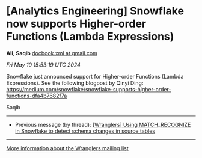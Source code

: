 


[Analytics Engineering] Snowflake now supports Higher-order Functions (Lambda Expressions)
==========================================================================================


**Ali, Saqib**
[docbook.xml at gmail.com](mailto:wranglers%40analyticsengineering.net?Subject=Re%3A%20%5BWranglers%5D%20Snowflake%20now%20supports%20Higher-order%20Functions%20%28Lambda%0A%20Expressions%29&In-Reply-To=%3CCABDm0O9v-Jd9KvJDiECx8mfTC0ywX_Kmv3Gh4SwS_99Mpm4V5g%40mail.gmail.com%3E "[Wranglers] Snowflake now supports Higher-order Functions (Lambda Expressions)")   

*Fri May 10 15:53:19 UTC 2024*  

Snowflake just announced support for Higher-order Functions (Lambda
Expressions). See the following blogpost by Qinyi Ding:
<https://medium.com/snowflake/snowflake-supports-higher-order-functions-dfa4b7682f7a>

Saqib
  
  




---


* Previous message (by thread): [[Wranglers] Using MATCH\_RECOGNIZE in Snowflake to detect schema changes in source tables](000062.html)




---


[More information about the Wranglers
mailing list](https://analyticsengineering.net/mailman/listinfo/wranglers)  




